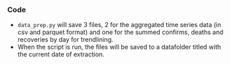 ### Code
- `data_prep.py` will save 3 files, 2 for the aggregated time series data (in csv and parquet format) and one for the summed confirms, deaths and recoveries by day for trendlining. 
- When the script is run, the files will be saved to a datafolder titled with the current date of extraction.